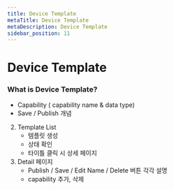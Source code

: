 ```yaml
---
title: Device Template
metaTitle: Device Template
metaDescription: Device Template
sidebar_position: 11
---
```


# Device Template

### What is Device Template?

- Capability ( capability name & data type)
- Save / Publish 개념

2. Template List
   - 템플릿 생성
   - 상태 확인
   - 타이틀 클릭 시 상세 페이지
3. Detail 페이지
   - Publish / Save / Edit Name / Delete 버튼 각각 설명
   - capability 추가, 삭제
